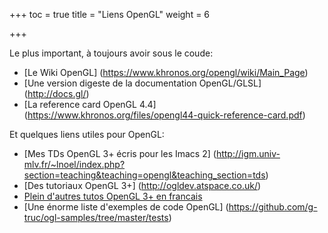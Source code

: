 +++
toc = true
title = "Liens OpenGL"
weight = 6

+++

Le plus important, à toujours avoir sous le coude:

- [Le Wiki OpenGL] (https://www.khronos.org/opengl/wiki/Main_Page)
- [Une version digeste de la documentation OpenGL/GLSL] (http://docs.gl/)
- [La reference card OpenGL 4.4] (https://www.khronos.org/files/opengl44-quick-reference-card.pdf)

Et quelques liens utiles pour OpenGL:

- [Mes TDs OpenGL 3+ écris pour les Imacs 2] (http://igm.univ-mlv.fr/~lnoel/index.php?section=teaching&teaching=opengl&teaching_section=tds)
- [Des tutoriaux OpenGL 3+] (http://ogldev.atspace.co.uk/)
- [Plein d'autres tutos OpenGL 3+ en francais](http://www.opengl-tutorial.org/fr/)
- [Une énorme liste d'exemples de code OpenGL] (https://github.com/g-truc/ogl-samples/tree/master/tests)